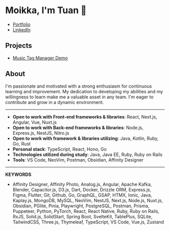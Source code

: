 # Moikka, I'm Tuan 👋

- [Portfolio](https://tvhq.dev)
- [LinkedIn](https://www.linkedin.com/in/tvhq-connect)

## Projects

- [Music Tag Manager Demo](https://github.com/tuanvu-hq/music-tag-manager-demo)

## About

I'm passionate and motivated with a strong enthusiasm for continuous
learning and improvement. My dedication to developing my abilities and my
willingness to learn make me a valuable asset in any team. I'm eager to
contribute and grow in a dynamic environment.

---

- **Open to work with Front-end frameworks & libraries**: React, Next.js, Angular, Vue, Nuxt.js
- **Open to work with Back-end frameworks & libraries**: Node.js, Express.js, NestJS, Nitro.js
- **Open to work with framework & libraries utilizing**: Java, Kotlin, Ruby, Go, Rust
- **Personal stack**: TypeScript, React, Hono, Go
- **Technologies utilized during study**: Java, Java EE, Ruby, Ruby on Rails
- **Tools**: VS Code, NeoVim, Postman, Obsidian, Affinity Designer

---

**KEYWORDS**

- Affinity Designer, Affinity Photo, Analog.js, Angular, Apache Kafka, Blender, Capacitor.js, D3.js, Dart, Docker, Drizzle ORM, Express.js, Figma, Flutter, Git, Github, Go, GraphQL, GSAP, HTMX, Ionic, Java, Kaplay.js, MongoDB, MySQL, NeoVim, NestJS, Next.js, Node.js, Nuxt.js, Obsidian, PGlite, Pinia, Playwright, PostgreSQL, Postman, Prisma, Puppeteer, Python, PyTorch, React, React Native, Ruby, Ruby on Rails, RxJS, Solid.js, SolidStart, Spring Boot, SvelteKit, TablePlus, SQLite, TailwindCSS, Three.js, Thymeleaf, TypeScript, VS Code, Vue.js, Zustand

<!--
# Hi there 👋

You can find my portfolio [here](https://tvhq.vercel.app/).

## About me

I'm a self-taught web developer hailing from the beautiful Czech Republic. I've had the pleasure of crafting some pretty nifty personal web applications. My goal is to develop visually appealing, user-friendly, and robust web applications for the end users, and meet their unique needs.

During my free time, I often find myself immersed in the world of digital art, where I can let my creativity run wild. Additionally, I'm a big fan of combat sports, and there's nothing like the rush of adrenaline that comes from training and sparrings.

Front-end:

- HTML5, CSS3, TypeScript, Tailwind CSS
- React.js, Next.js, Solid.js, Angular

Back-end:

- Node.js, Nest.js, Puppeteer, Cheerio, Prisma, SQLite

Mobile:

- Ionic, Capacitor, React Native, Flutter

Other technologies & tools:

- Ruby, Ruby on Rails, Java, JSF, Java EE, Python
- Git
- VS Code, Affinity Designer, Blender
-->

<!--
**tuanvu-hq/tuanvu-hq** is a ✨ _special_ ✨ repository because its `README.md` (this file) appears on your GitHub profile.

Here are some ideas to get you started:

- 🔭 I’m currently working on ...
- 🌱 I’m currently learning ...
- 👯 I’m looking to collaborate on ...
- 🤔 I’m looking for help with ...
- 💬 Ask me about ...
- 📫 How to reach me: ...
- 😄 Pronouns: ...
- ⚡ Fun fact: ...
-->

